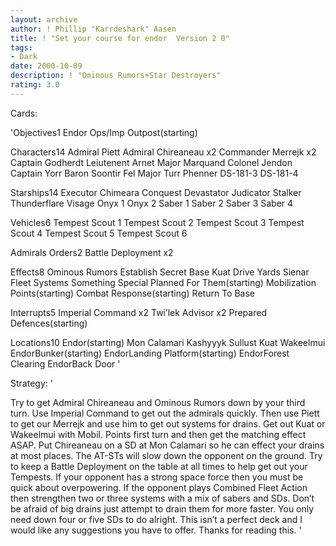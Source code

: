 ```yaml
---
layout: archive
author: ! Phillip "Karrdeshark" Aasen
title: ! "Set your course for endor  Version 2 0"
tags:
- Dark
date: 2000-10-09
description: ! "Ominous Rumors+Star Destroyers"
rating: 3.0
---
```

Cards: 

'Objectives1
Endor Ops/Imp Outpost(starting)

Characters14
Admiral Piett
Admiral Chireaneau x2
Commander Merrejk x2
Captain Godherdt
Leiutenent Arnet
Major Marquand
Colonel Jendon
Captain Yorr
Baron Soontir Fel
Major Turr Phenner
DS-181-3
DS-181-4

Starships14
Executor
Chimeara
Conquest
Devastator
Judicator
Stalker
Thunderflare
Visage
Onyx 1
Onyx 2
Saber 1
Saber 2
Saber 3
Saber 4

Vehicles6
Tempest Scout 1
Tempest Scout 2
Tempest Scout 3
Tempest Scout 4
Tempest Scout 5
Tempest Scout 6


Admirals Orders2
Battle Deployment x2

Effects8
Ominous Rumors
Establish Secret Base
Kuat Drive Yards
Sienar Fleet Systems
Something Special Planned For Them(starting)
Mobilization Points(starting)
Combat Response(starting)
Return To Base

Interrupts5
Imperial Command x2
Twi’lek Advisor x2
Prepared Defences(starting)

Locations10
Endor(starting)
Mon Calamari
Kashyyyk
Sullust
Kuat
Wakeelmui
EndorBunker(starting)
EndorLanding Platform(starting)
EndorForest Clearing
EndorBack Door '

Strategy: '

Try to get Admiral Chireaneau and Ominous Rumors down by your third turn. Use Imperial Command to get out the admirals quickly. Then use Piett to get our Merrejk and use him to get out systems for drains. Get out Kuat or Wakeelmui with Mobil. Points first turn and then get the matching effect ASAP. Put Chireaneau on a SD at Mon Calamari so he can effect your drains at most places. The AT-STs will slow down the opponent on the ground. Try to keep a Battle Deployment on the table at all times to help get out your Tempests. If your opponent has a strong space force then you must be quick about overpowering. If the opponent plays Combined Fleet Action then strengthen two or three systems with a mix of sabers and SDs. Don’t be afraid of big drains just attempt to drain them for more faster. You only need down four or five SDs to do alright.
This isn’t a perfect deck and I would like any suggestions you have to offer. Thanks for reading this. '